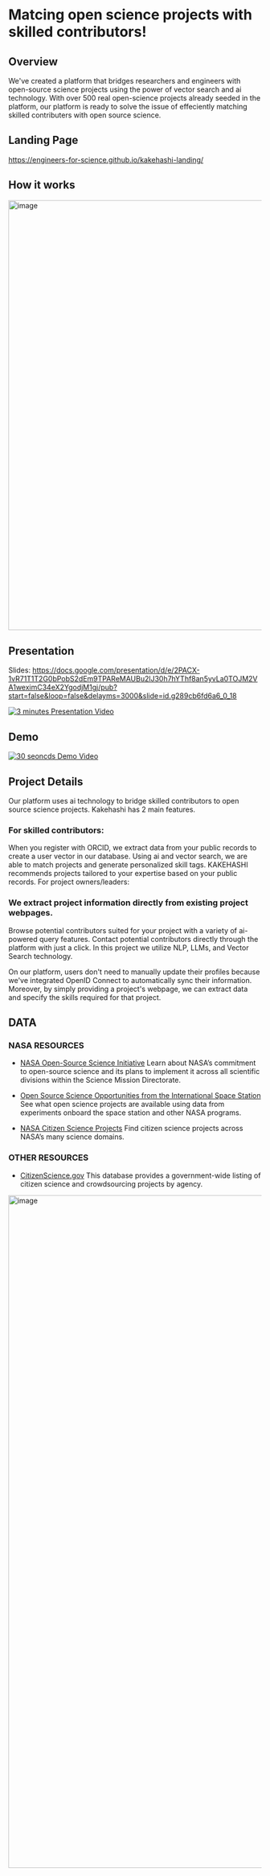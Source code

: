 # Matcing open science projects with skilled contributors!

## Overview
We've created a platform that bridges researchers and engineers with open-source science projects using the power of vector search and ai technology. With over 500 real open-science projects already seeded in the platform, our platform is ready to solve the issue of effeciently matching skilled contributers with open source science.

## Landing Page
https://engineers-for-science.github.io/kakehashi-landing/



## How it works
<img width="855" alt="image" src="https://github.com/Engineers-for-Science/.github/assets/76513865/7c886201-3e2d-4cff-bd1b-9cedf1da9752">

## Presentation
Slides: https://docs.google.com/presentation/d/e/2PACX-1vR71T1T2G0bPobS2dEm9TPAReMAUBu2lJ30h7hYThf8an5yvLa0TOJM2VA1weximC34eX2YgodjM1gj/pub?start=false&loop=false&delayms=3000&slide=id.g289cb6fd6a6_0_18

[![3 minutes Presentation Video](https://img.youtube.com/vi/qUXWmxhl3Ts/0.jpg)](https://www.youtube.com/watch?v=qUXWmxhl3Ts)

## Demo
[![30 seoncds Demo Video](https://img.youtube.com/vi/XjXdjlamf6Y/0.jpg)](https://www.youtube.com/watch?v=XjXdjlamf6Y)

## Project Details
Our platform uses ai technology to bridge skilled contributors to open source science projects.
Kakehashi has 2 main features.

### For skilled contributors:
When you register with ORCID, we extract data from your public records to create a user vector in our database. Using ai and vector search, we are able to match projects and generate personalized skill tags.
KAKEHASHI recommends projects tailored to your expertise based on your public records.
For project owners/leaders:

### We extract project information directly from existing project webpages.
Browse potential contributors suited for your project with a variety of ai-powered query features.
Contact potential contributors directly through the platform with just a click.
In this project we utilize NLP, LLMs, and Vector Search technology.


On our platform, users don't need to manually update their profiles because we've integrated OpenID Connect to automatically sync their information. Moreover, by simply providing a project's webpage, we can extract data and specify the skills required for that project.

## DATA
### NASA RESOURCES
- [NASA Open-Source Science Initiative](https://science.nasa.gov/researchers/open-science/)
  Learn about NASA’s commitment to open-source science and its plans to implement it across all scientific divisions within the Science Mission Directorate.
  
- [Open Source Science Opportunities from the International Space Station](https://www.nasa.gov/missions/station/open-source-science-opportunities/)
  See what open science projects are available using data from experiments onboard the space station and other NASA programs.

- [NASA Citizen Science Projects](https://science.nasa.gov/citizen-science/)
  Find citizen science projects across NASA’s many science domains.
### OTHER RESOURCES
- [CitizenScience.gov](https://www.citizenscience.gov/#)
  This database provides a government-wide listing of citizen science and crowdsourcing projects by agency.

<img width="1338" alt="image" src="https://github.com/Engineers-for-Science/.github/assets/76513865/c2a17932-9859-4c65-b847-46c74b66132f">

